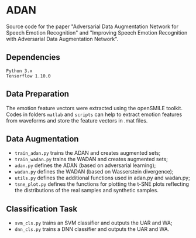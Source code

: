 # ADAN
Source code for the paper "Adversarial Data Augmentation Network for Speech Emotion Recognition" and "Improving Speech Emotion Recognition with Adversarial Data Augmentation Network".

## Dependencies
    Python 3.x
    Tensorflow 1.10.0

## Data Preparation
The emotion feature vectors were extracted using the openSMILE toolkit. Codes in folders `matlab` and `scripts` can help to extract emotion features from waveforms and store the feature vectors in .mat files.

## Data Augmentation
- `train_adan.py` trains the ADAN and creates augmented sets;
- `train_wadan.py` trains the WADAN and creates augmented sets;
- `adan.py` defines the ADAN (based on adversarial learning);
- `wadan.py` defines the WADAN (based on Wasserstein divergence);
- `utils.py` defines the additional functions used in adan.py and wadan.py;
- `tsne_plot.py` defines the functions for plotting the t-SNE plots reflecting the distributions of the real samples and synthetic samples. 

## Classification Task
- `svm_cls.py` trains an SVM classifier and outputs the UAR and WA;
- `dnn_cls.py` trains a DNN classifier and outputs the UAR and WA.
